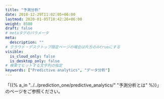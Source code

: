 ```yaml
---
title: "予測分析"
date: 2018-12-29T11:02:05+06:00
lastmod: 2020-01-05T10:42:26+06:00
weight: 8500
draft: false
# metaタグのパラメータ
meta:
  description: ""
# クラウド・デスクトップ限定ページの場合は片方のみtrueにする
visible:
  is_cloud_only: false
  is_desktop_only: false
# 検索でヒットする文字列の指定
keywords: ["Predictive analytics", "データ分析"]
---
```


「{{% a_in "../../prediction_one/predictive_analytics/" "予測分析とは" %}}」のページをご参照ください。
